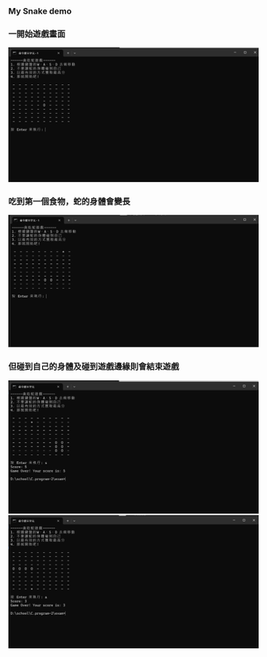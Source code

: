 ### My Snake demo

### 一開始遊戲畫面

![](1.png)

### 吃到第一個食物，蛇的身體會變長

![](2.png)


### 但碰到自己的身體及碰到遊戲邊緣則會結束遊戲

![](3-1.png)
![](3-2.png)